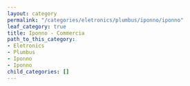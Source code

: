 ```yaml
---
layout: category
permalink: "/categories/eletronics/plumbus/iponno/iponno"
leaf_category: true
title: Iponno - Commercia
path_to_this_category:
- Eletronics
- Plumbus
- Iponno
- Iponno
child_categories: []
---
```

